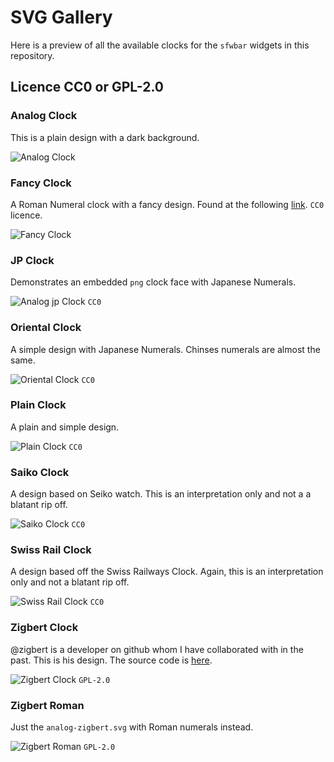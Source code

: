 # SVG Gallery

Here is a preview of all the available clocks for the `sfwbar`	widgets
in this repository.

## Licence CC0 or GPL-2.0

### Analog Clock

This is a plain design with a dark background.

![Analog Clock](./analog-clock.svg)

### Fancy Clock

A Roman Numeral clock with a fancy design. Found at the following
[link](https://svgsilh.com/image/2939419.html). `CC0` licence.

![Fancy Clock](./analog-fancy.svg)

### JP Clock

Demonstrates an embedded `png` clock face with Japanese Numerals.

![Analog jp Clock](./analog-jp-png-embeded.svg) `CC0`

### Oriental Clock

A simple design with Japanese Numerals. Chinses numerals are almost the
same.

![Oriental Clock](analog-oriental.svg) `CC0`


### Plain Clock

A plain and simple design.

![Plain Clock](analog-plain.svg) `CC0`

### Saiko Clock

A design based on Seiko watch. This is an interpretation only and not a
a blatant rip off.

![Saiko Clock](analog-saiko.svg) `CC0`

### Swiss Rail Clock

A design based off the Swiss Railways Clock. Again, this is an
interpretation only and not a blatant rip off.

![Swiss Rail Clock](analog-swiss-rail.svg) `CC0`

### Zigbert Clock

@zigbert is a developer on github whom I have collaborated with in the
past. This is his design. The source code is [here](https://github.com/puppylinux-woof-CE/woof-CE/blob/testing/woof-code/rootfs-skeleton/usr/lib/gtkdialog/svg_analogclock).

![Zigbert Clock](analog-zigbert.svg) `GPL-2.0`

### Zigbert Roman

Just the `analog-zigbert.svg` with Roman numerals instead.

![Zigbert Roman](analog-zigbert-roman.svg) `GPL-2.0`

